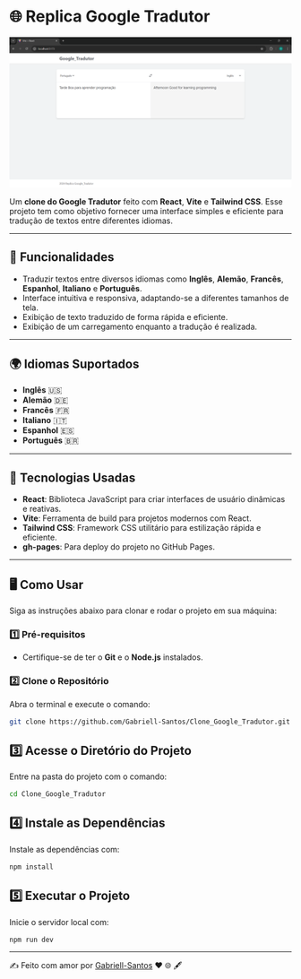 # 🌐 Replica Google Tradutor

![Clone Google Tradutor](https://github.com/Gabriell-Santos/Clone_Google_Tradutor/blob/master/Clone_Google_Tradutor.png)

Um **clone do Google Tradutor** feito com **React**, **Vite** e **Tailwind CSS**. Esse projeto tem como objetivo fornecer uma interface simples e eficiente para tradução de textos entre diferentes idiomas.

---

## 🎨 Funcionalidades

- Traduzir textos entre diversos idiomas como **Inglês**, **Alemão**, **Francês**, **Espanhol**, **Italiano** e **Português**.
- Interface intuitiva e responsiva, adaptando-se a diferentes tamanhos de tela.
- Exibição de texto traduzido de forma rápida e eficiente.
- Exibição de um carregamento enquanto a tradução é realizada.

---

## 🌍 Idiomas Suportados

- **Inglês** 🇺🇸  
- **Alemão** 🇩🇪  
- **Francês** 🇫🇷  
- **Italiano** 🇮🇹  
- **Espanhol** 🇪🇸  
- **Português** 🇧🇷  

---

## 🚀 Tecnologias Usadas

- **React**: Biblioteca JavaScript para criar interfaces de usuário dinâmicas e reativas.
- **Vite**: Ferramenta de build para projetos modernos com React.
- **Tailwind CSS**: Framework CSS utilitário para estilização rápida e eficiente.
- **gh-pages**: Para deploy do projeto no GitHub Pages.

---

## 🖥️ Como Usar

Siga as instruções abaixo para clonar e rodar o projeto em sua máquina:

### 1️⃣ Pré-requisitos
- Certifique-se de ter o **Git** e o **Node.js** instalados.

### 2️⃣ Clone o Repositório
Abra o terminal e execute o comando:

```bash
git clone https://github.com/Gabriell-Santos/Clone_Google_Tradutor.git
```
## 3️⃣ Acesse o Diretório do Projeto
Entre na pasta do projeto com o comando:
```bash
cd Clone_Google_Tradutor
```
## 4️⃣ Instale as Dependências
Instale as dependências com:
```bash
npm install
```
## 5️⃣ Executar o Projeto
Inicie o servidor local com:
```bash
npm run dev
```
----
✍️ Feito com amor por [Gabriell-Santos](https://github.com/Gabriell-Santos) ❤️ 🌐 🖋️
